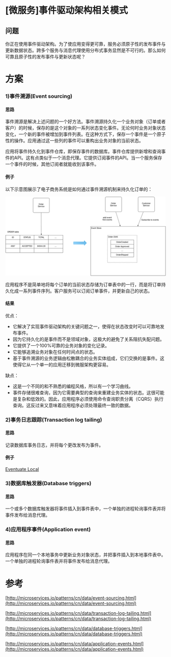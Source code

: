 # \[微服务\]事件驱动架构相关模式

## 问题

你正在使用事件驱动架构。为了使应用变得更可靠，服务必须原子性的发布事件与更新数据状态。跨多个服务与消息代理使用分布式事务显然是不可行的。那么如何可靠且原子性的发布事件与更新状态呢？

# 方案

### 1\)事件溯源\(Event sourcing\)

#### 思路

事件溯源是解决上述问题的一个好方法。事件溯源持久化一个业务对象（订单或者客户）的时候，保存的是这个对象的一系列状态变化事件。无论何时业务对象状态变化，一个新的事件被增加到事件列表。在这种方式下，保存一个事件是一个原子性的操作。应用通过这一些列的事件可以重构出业务对象的当前状态。

应用将事件持久化到事件仓库，即保存事件的数据库。事件仓库提供新增和查询事件的API。这有点类似于一个消息代理。它提供订阅事件的API。当一个服务保存一个事件的时候，其他订阅者就能收到该事件。

#### 例子

以下示意图展示了电子商务系统是如何通过事件溯源机制来持久化订单的：

![](/assets/doc_imgs/storingevents.png)

应用程序不是简单地将每个订单的当前状态存储为订单表中的一行，而是将订单持久化成一系列事件序列。客户服务可以订阅订单事件，并更新自己的状态。

#### 结果

优点：

* 它解决了实现事件驱动架构的关键问题之一，使得在状态改变时可以可靠地发布事件。
* 因为它持久化的是事件而不是领域对象，这极大的避免了关系阻抗失配问题。
* 它提供了一个100%可靠的业务对象的变化记录。
* 它能够追溯业务对象在任何时间点的状态。
* 基于事件溯源的业务逻辑由松散耦合的业务实体组成，它们交换的是事件。这使得它从一个单一的应用迁移到微服架构更容易。

缺点：

* 这是一个不同的和不熟悉的编程风格，所以有一个学习曲线。
* 事件存储很难查询，因为它需要典型的查询来重建业务实体的状态。这很可能是复杂和低效的。因此，应用程序必须使用命令查询职责分离（CQRS）执行查询。这反过来又意味着应用程序必须处理最终一致的数据。

### 2\)事务日志跟踪\(Transaction log tailing\)

#### 思路

记录数据库事务日志，并将每个更改发布为事件。

#### 例子

[Eventuate Local](https://blog.eventuate.io/2016/10/06/eventuate-local-event-sourcing-and-cqrs-with-spring-boot-apache-kafka-and-mysql/)

### 3\)数据库触发器\(Database triggers\)

#### 思路

一个或多个数据库触发器将事件插入到事件表中，一个单独的进程轮询事件表并将事件发布给消息代理。

### 4\)应用程序事件\(Application event\)

#### 思路

应用程序在同一个本地事务中更新业务对象状态，并把事件插入到本地事件表中。一个单独的进程轮询事件表并将事件发布给消息代理。

# 参考

[http://microservices.io/patterns/cn/data/event-sourcing.html](http://microservices.io/patterns/cn/data/event-sourcing.html)

[http://microservices.io/patterns/cn/data/transaction-log-tailing.html](http://microservices.io/patterns/cn/data/transaction-log-tailing.html)

[http://microservices.io/patterns/cn/data/database-triggers.html](http://microservices.io/patterns/cn/data/database-triggers.html)

[http://microservices.io/patterns/cn/data/application-events.html](http://microservices.io/patterns/cn/data/application-events.html)

